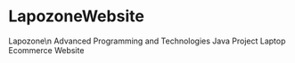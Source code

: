 # LapozoneWebsite
Lapozone\n
Advanced Programming and Technologies 
Java Project 
Laptop Ecommerce Website 
